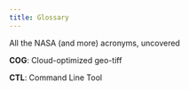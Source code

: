 ```yaml
---
title: Glossary
---
```


All the NASA (and more) acronyms, uncovered

**COG**: Cloud-optimized geo-tiff

**CTL**: Command Line Tool